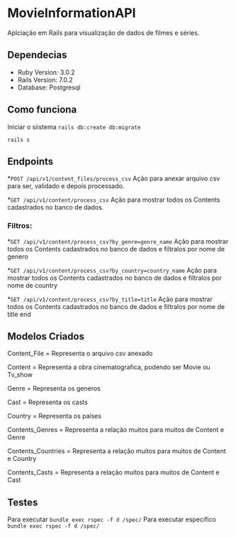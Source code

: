 # MovieInformationAPI

Aplciação em Rails para visualização de dados de filmes e séries.


## Dependecias
 * Ruby Version: 3.0.2
 * Rails Version: 7.0.2
 * Database: Postgresql
 
## Como funciona

Iniciar o siistema
`rails db:create db:migrate`

 `rails s`

## Endpoints
 *`POST /api/v1/content_files/process_csv`
  Ação para anexar arquivo csv para ser, validado e depois processado.

 *`GET /api/v1/content/process_csv`
  Ação para mostrar todos os Contents cadastrados no banco de dados.

  ### Filtros: 

 *`GET /api/v1/content/process_csv?by_genre=genre_name`
  Ação para mostrar todos os Contents cadastrados no banco de dados e filtralos por nome de genero

 *`GET /api/v1/content/process_csv?by_country=country_name`
  Ação para mostrar todos os Contents cadastrados no banco de  dados e filtralos por nome de country

 *`GET /api/v1/content/process_csv?by_title=title`
  Ação para mostrar todos os Contents cadastrados no banco de  dados e filtralos por nome de title
end

## Modelos Criados
Content_File = Representa o arquivo csv anexado

Content = Representa a obra cinematografica, podendo ser Movie ou Tv_show

Genre = Representa os generos

Cast = Representa os casts

Country = Representa os países

Contents_Genres = Representa a relação muitos para muitos de Content e Genre

Contents_Countries = Representa a relação muitos para muitos de Content e Country

Contents_Casts = Representa a relação muitos para muitos de Content e Cast

## Testes 
 Para executar 
`bundle exec rspec -f d /spec/` 
  Para executar específico
 `bundle exec rspec -f d /spec/`
